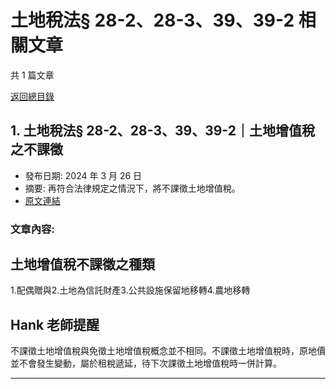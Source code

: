 # 土地稅法§ 28-2、28-3、39、39-2 相關文章

共 1 篇文章

[返回總目錄](00_總目錄.md)

## 1. 土地稅法§ 28-2、28-3、39、39-2｜土地增值稅之不課徵

- 發布日期: 2024 年 3 月 26 日
- 摘要: 再符合法律規定之情況下，將不課徵土地增值稅。
- [原文連結](https://www.jasper-realestate.com/%e5%9c%9f%e5%9c%b0%e7%a8%85%e6%b3%95-28-228-33939-2%e5%9c%9f%e5%9c%b0_%e5%a2%9e%e5%80%bc_%e7%a8%85%e4%b9%8b%e4%b8%8d%e8%aa%b2%e5%be%b5/)

### 文章內容:

## 土地增值稅不課徵之種類

1.配偶贈與2.土地為信託財產3.公共設施保留地移轉4.農地移轉

## Hank 老師提醒

不課徵土地增值稅與免徵土地增值稅概念並不相同。不課徵土地增值稅時，原地價並不會發生變動，屬於租稅遞延，待下次課徵土地增值稅時一併計算。

---

